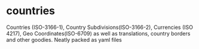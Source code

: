 # countries
Countries (ISO-3166-1), Country Subdivisions(ISO-3166-2), Currencies (ISO 4217), Geo Coordinates(ISO-6709) as well as translations, country borders and other goodies. Neatly packed as yaml files 
